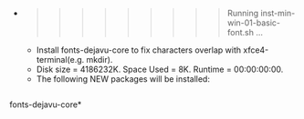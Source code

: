 * >>>>>>>>> Running inst-min-win-01-basic-font.sh ...
  * Install fonts-dejavu-core to fix characters overlap with xfce4-terminal(e.g. mkdir).
  * Disk size = 4186232K. Space Used = 8K. Runtime = 00:00:00:00.
  * The following NEW packages will be installed:
  ```bash
fonts-dejavu-core*
  ```
